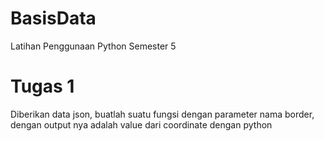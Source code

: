 # BasisData
Latihan Penggunaan Python Semester 5

# Tugas 1

Diberikan data json, buatlah suatu fungsi dengan parameter nama border, dengan output nya adalah value dari coordinate dengan python
